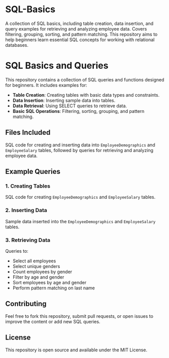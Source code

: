 # SQL-Basics
A collection of SQL basics, including table creation, data insertion, and query examples for retrieving and analyzing employee data. Covers filtering, grouping, sorting, and pattern matching. This repository aims to help beginners learn essential SQL concepts for working with relational databases.

# SQL Basics and Queries

This repository contains a collection of SQL queries and functions designed for beginners. It includes examples for:

- **Table Creation**: Creating tables with basic data types and constraints.
- **Data Insertion**: Inserting sample data into tables.
- **Data Retrieval**: Using SELECT queries to retrieve data.
- **Basic SQL Operations**: Filtering, sorting, grouping, and pattern matching.

## Files Included

 SQL code for creating and inserting data into `EmployeeDemographics` and `EmployeeSalary` tables, followed by queries for retrieving and analyzing employee data.

## Example Queries

### 1. Creating Tables
SQL code for creating `EmployeeDemographics` and `EmployeeSalary` tables.

### 2. Inserting Data
Sample data inserted into the `EmployeeDemographics` and `EmployeeSalary` tables.

### 3. Retrieving Data
Queries to:
- Select all employees
- Select unique genders
- Count employees by gender
- Filter by age and gender
- Sort employees by age and gender
- Perform pattern matching on last name

## Contributing

Feel free to fork this repository, submit pull requests, or open issues to improve the content or add new SQL queries.

## License

This repository is open source and available under the MIT License.
